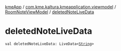 [kmeApp](../../index.md) / [com.kme.kaltura.kmeapplication.viewmodel](../index.md) / [RoomNoteViewModel](index.md) / [deletedNoteLiveData](./deleted-note-live-data.md)

# deletedNoteLiveData

`val deletedNoteLiveData: LiveData<`[`String`](https://kotlinlang.org/api/latest/jvm/stdlib/kotlin/-string/index.html)`>`